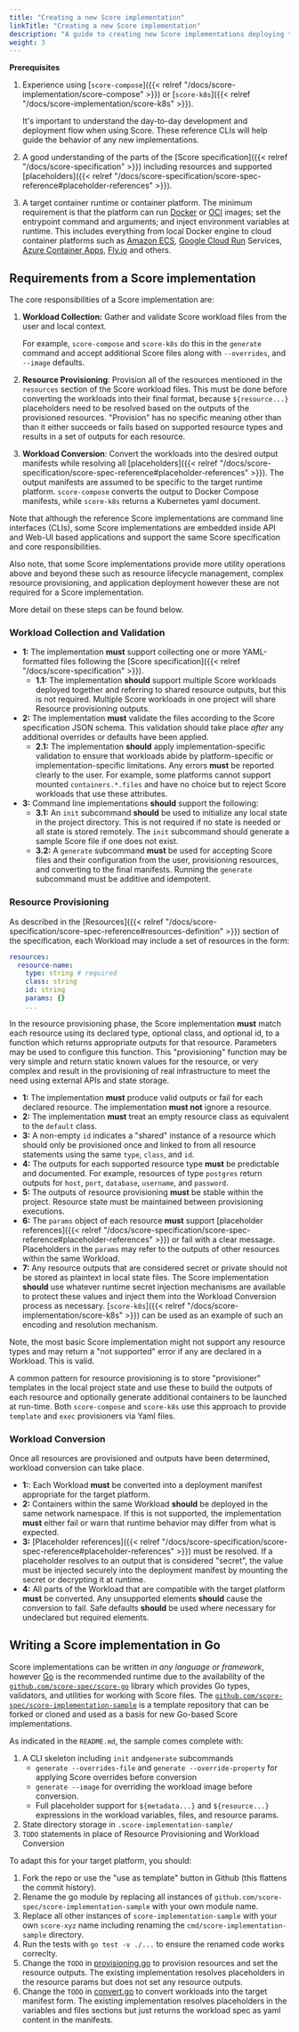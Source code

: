 ```yaml
---
title: "Creating a new Score implementation"
linkTitle: "Creating a new Score implementation"
description: "A guide to creating new Score implementations deploying to other platforms"
weight: 3
---
```


**Prerequisites**

1. Experience using [`score-compose`]({{< relref "/docs/score-implementation/score-compose" >}}) or [`score-k8s`]({{< relref "/docs/score-implementation/score-k8s" >}}). 
    
    It's important to understand the day-to-day development and deployment flow when using Score. These reference CLIs will help guide the behavior of any new implementations.

2. A good understanding of the parts of the [Score specification]({{< relref "/docs/score-specification" >}}) including resources and supported [placeholders]({{< relref "/docs/score-specification/score-spec-reference#placeholder-references" >}}).

3. A target container runtime or container platform. The minimum requirement is that the platform can run [Docker](https://docs.docker.com/get-started/docker-concepts/the-basics/what-is-an-image/) or [OCI](https://github.com/opencontainers/image-spec) images; set the entrypoint command and arguments; and inject environment variables at runtime. This includes everything from local Docker engine to cloud container platforms such as [Amazon ECS](https://docs.aws.amazon.com/AmazonECS/latest/developerguide), [Google Cloud Run](https://cloud.google.com/run) Services, [Azure Container Apps](https://learn.microsoft.com/en-us/azure/container-apps/overview), [Fly.io](fly.io) and others.

## Requirements from a Score implementation

The core responsibilities of a Score implementation are:

1. **Workload Collection:** Gather and validate Score workload files from the user and local context.

    For example, `score-compose` and `score-k8s` do this in the `generate` command and accept additional Score files along with `--overrides`, and `--image` defaults.

2. **Resource Provisioning**: Provision all of the resources mentioned in the `resources` section of the Score workload files. This must be done before converting the workloads into their final format, because `${resource...}` placeholders need to be resolved based on the outputs of the provisioned resources. "Provision" has no specific meaning other than than it either succeeds or fails based on supported resource types and results in a set of outputs for each resource.

3. **Workload Conversion**: Convert the workloads into the desired output manifests while resolving all [placeholders]({{< relref "/docs/score-specification/score-spec-reference#placeholder-references" >}}). The output manifests are assumed to be specific to the target runtime platform. `score-compose` converts the output to Docker Compose manifests, while `score-k8s` returns a Kubernetes yaml document.

Note that although the reference Score implementations are command line interfaces (CLIs), some Score implementations are embedded inside API and Web-UI based applications and support the same Score specification and core responsibilities.

Also note, that some Score implementations provide more utility operations above and beyond these such as resource lifecycle management, complex resource provisioning, and application deployment however these are not required for a Score implementation.

More detail on these steps can be found below.

### Workload Collection and Validation

- **1:** The implementation **must** support collecting one or more YAML-formatted files following the [Score specification]({{< relref "/docs/score-specification" >}}).
    - **1.1:** The implementation **should** support multiple Score workloads deployed together and referring to shared resource outputs, but this is not required. Multiple Score workloads in one project will share Resource provisioning outputs.
- **2:** The implementation **must** validate the files according to the Score specification JSON schema. This validation should take place _after_ any additional overrides or defaults have been applied.
    - **2.1:** The implementation **should** apply implementation-specific validation to ensure that workloads abide by platform-specific or implementation-specific limitations. Any errors **must** be reported clearly to the user. For example, some platforms cannot support mounted `containers.*.files` and have no choice but to reject Score workloads that use these attributes.
- **3:** Command line implementations **should** support the following:
    - **3.1:** An `init` subcommand **should** be used to initialize any local state in the project directory. This is not required if no state is needed or all state is stored remotely. The `init` subcommand should generate a sample Score file if one does not exist.
    - **3.2:** A `generate` subcommand **must** be used for accepting Score files and their configuration from the user, provisioning resources, and converting to the final manifests. Running the `generate` subcommand must be additive and idempotent.

### Resource Provisioning

As described in the [Resources]({{< relref "/docs/score-specification/score-spec-reference#resources-definition" >}}) section of the specification, each Workload may include a set of resources in the form:

```yaml
resources:
  resource-name:
    type: string # required
    class: string 
    id: string
    params: {}
    ...
```

In the resource provisioning phase, the Score implementation **must** match each resource using its declared type, optional class, and optional id, to a function which returns appropriate outputs for that resource. Parameters may be used to configure this function. This "provisioning" function may be very simple and return static known values for the resource, or very complex and result in the provisioning of real infrastructure to meet the need using external APIs and state storage.

- **1:** The implementation **must** produce valid outputs or fail for each declared resource. The implementation **must not** ignore a resource.
- **2:** The implementation **must** treat an empty resource class as equivalent to the `default` class.
- **3:** A non-empty `id` indicates a "shared" instance of a resource which should only be provisioned once and linked to from all resource statements using the same `type`, `class`, and `id`.
- **4:** The outputs for each supported resource type **must** be predictable and documented. For example, resources of type `postgres` return outputs for `host`, `port`, `database`, `username`, and `password`.
- **5:** The outputs of resource provisioning **must** be stable within the project. Resource state must be maintained between provisioning executions.
- **6:** The `params` object of each resource **must** support [placeholder references]({{< relref "/docs/score-specification/score-spec-reference#placeholder-references" >}}) or fail with a clear message. Placeholders in the `params` may refer to the outputs of other resources within the same Workload.
- **7:** Any resource outputs that are considered secret or private should not be stored as plaintext in local state files. The Score implementation **should** use whatever runtime secret injection mechanisms are available to protect these values and inject them into the Workload Conversion process as necessary. [`score-k8s`]({{< relref "/docs/score-implementation/score-k8s" >}}) can be used as an example of such an encoding and resolution mechanism.

Note, the most basic Score implementation might not support any resource types and may return a "not supported" error if any are declared in a Workload. This is valid.

A common pattern for resource provisioning is to store "provisioner" templates in the local project state and use these to build the outputs of each resource and optionally generate additional containers to be launched at run-time. Both `score-compose` and `score-k8s` use this approach to provide `template` and `exec` provisioners via Yaml files.

### Workload Conversion

Once all resources are provisioned and outputs have been determined, workload conversion can take place.

- **1:**: Each Workload **must** be converted into a deployment manifest appropriate for the target platform.
- **2:** Containers within the same Workload **should** be deployed in the same network namespace. If this is not supported, the implementation **must** either fail or warn that runtime behavior may differ from what is expected.
- **3:** [Placeholder references]({{< relref "/docs/score-specification/score-spec-reference#placeholder-references" >}}) must be resolved. If a placeholder resolves to an output that is considered "secret", the value must be injected securely into the deployment manifest by mounting the secret or decrypting it at runtime.
- **4:** All parts of the Workload that are compatible with the target platform **must** be converted. Any unsupported elements **should** cause the conversion to fail. Safe defaults **should** be used where necessary for undeclared but required elements.

## Writing a Score implementation in Go

Score implementations can be written _in any language or framework_, however [Go](https://go.dev/learn/) is the recommended runtime due to the availability of the [`github.com/score-spec/score-go`](https://github.com/score-spec/score-go) library which provides Go types, validators, and utilities for working with Score files. The [`github.com/score-spec/score-implementation-sample`](https://github.com/score-spec/score-implementation-sample) is a template repository that can be forked or cloned and used as a basis for new Go-based Score implementations.

As indicated in the `README.md`, the sample comes complete with:

1. A CLI skeleton including `init` and`generate` subcommands
    - `generate --overrides-file` and `generate --override-property` for applying Score overrides before conversion
    - `generate --image` for overriding the workload image before conversion.
    - Full placeholder support for `${metadata...}` and `${resource...}` expressions in the workload variables, files, and resource params.
2. State directory storage in `.score-implementation-sample/`
3. `TODO` statements in place of Resource Provisioning and Workload Conversion

To adapt this for your target platform, you should:

1. Fork the repo or use the "use as template" button in Github (this flattens the commit history).
2. Rename the go module by replacing all instances of `github.com/score-spec/score-implementation-sample` with your own module name.
3. Replace all other instances of `score-implementation-sample` with your own `score-xyz` name including renaming the `cmd/score-implementation-sample` directory.
4. Run the tests with `go test -v ./...` to ensure the renamed code works correclty.
5. Change the `TODO` in [provisioning.go](./internal/provisioners/provisioning.go) to provision resources and set the resource outputs. The existing implementation resolves placeholders in the resource params but does not set any resource outputs.
6. Change the `TODO` in [convert.go](./internal/convert/convert.go) to convert workloads into the target manifest form. The existing implementation resolves placeholders in the variables and files sections but just returns the workload spec as yaml content in the manifests.
